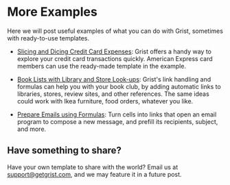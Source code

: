 # More Examples

Here we will post useful examples of what you can do with Grist, sometimes with
ready-to-use templates.

- [Slicing and Dicing Credit Card Expenses](examples/2020-06-credit-card.md):
  Grist offers a handy way to explore your credit card transactions quickly. American
  Express card members can use the ready-made template in the example.

- [Book Lists with Library and Store Look-ups](examples/2020-06-book-club.md):
  Grist's link handling and formulas can help you with your book club, by
  adding automatic links to libraries, stores, review sites, and other references.
  The same ideas could work with Ikea furniture, food orders, whatever you like.

- [Prepare Emails using Formulas](examples/2020-07-email-compose.md):
  Turn cells into links that open an email program to compose a new message, and prefill its
  recipients, subject, and more.

## Have something to share?

Have your own template to share with the world? Email us at <support@getgrist.com>, and we may
feature it in a future post.

